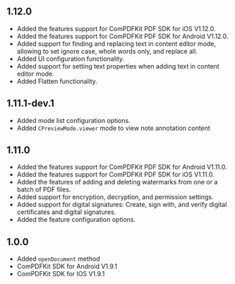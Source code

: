 ## 1.12.0
* Added the features support for ComPDFKit PDF SDK for iOS V1.12.0.
* Added the features support for ComPDFKit PDF SDK for Android V1.12.0.
* Added support for finding and replacing text in content editor mode, allowing to set ignore case, whole words only, and replace all.
* Added UI configuration functionality.
* Added support for setting text properties when adding text in content editor mode.
* Added Flatten functionality.


## 1.11.1-dev.1
* Added mode list configuration options.
* Added `CPreviewMode.viewer` mode to view note annotation content


## 1.11.0
* Added the features support for ComPDFKit PDF SDK for Android V1.11.0.
* Added the features support for ComPDFKit PDF SDK for iOS V1.11.0.
* Added the features of adding and deleting watermarks from one or a batch of PDF files.
* Added support for encryption, decryption, and permission settings.
* Added support for digital signatures: Create, sign with, and verify digital certificates and digital signatures.
* Added the feature configuration options.


## 1.0.0

* Added `openDocument` method
* ComPDFKit SDK for Android V1.9.1
* ComPDFKit SDK for IOS V1.9.1

